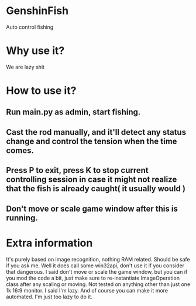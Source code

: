 # GenshinFish
 Auto control fishing

# Why use it?
We are lazy shit

# How to use it?
## Run main.py as admin, start fishing. 
## Cast the rod manually, and it'll detect any status change and control the tension when the time comes. 
## Press P to exit, press K to stop current controlling session in case it might not realize that the fish is already caught( it usually would ) 
## Don't move or scale game window after this is running.

# Extra information
It's purely based on image recognition, nothing RAM related. Should be safe if you ask me.
Well it does call some win32api, don't use it if you consider that dangerous.
I said don't move or scale the game window, but you can if you mod the code a bit, just make sure to re-instantiate ImageOperation class after any scaling or moving.
Not tested on anything other than just one 1k 16:9 monitor. I said I'm lazy.
And of course you can make it more automated. I'm just too lazy to do it.